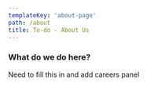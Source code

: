 ```yaml
---
templateKey: 'about-page'
path: /about
title: To-do - About Us
---
```

### What do we do here?
Need to fill this in and add careers panel